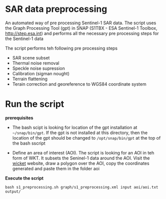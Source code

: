 # SAR data preprocessing

An automated way of pre processing Sentinel-1 SAR data. The script uses the Graph Processing Tool (gpt) in SNAP (S1TBX - ESA Sentinel-1 Toolbox, http://step.esa.int) and performs all the necessary pre processing steps for the Sentinel-1 data

The script performs teh following pre processing steps
- SAR scene subset
- Thermal noise removal
- Speckle noise supression
- Calibration (sigman nought)
- Terrain flattening
- Terain correction and georeference to WGS84 coordinate system


# Run the script

**prerequisites**

- The bash scipt is looking for location of the gpt installation  at `~/snap/bin/gpt`. If the gpt is not installed at this directory, then the location of the gpt should be changed to `/opt/snap/bin/gpt` at the top of the bash sscript

- Define an area of interest (AOI). The script is looking for an AOI in teh form of WKT. It subsets the Seninel-1 data around the AOI. Visit the [wicket](https://arthur-e.github.io/Wicket/sandbox-gmaps3.html) website, draw a polygon over the AOI, copy the coordinates generated and paste them in the folder aoi

**Execute the script**

``` bash s1_preprocessing.sh graph/s1_preprocessing.xml input aoi/aoi.txt output/ ```

